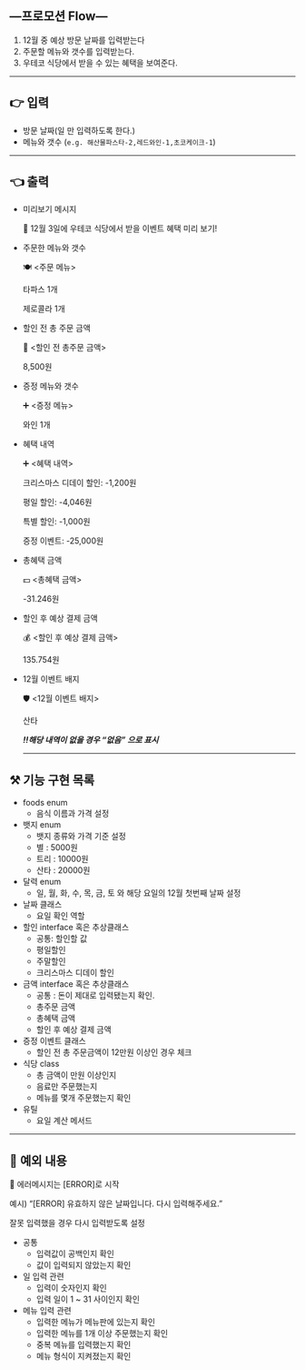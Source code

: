 ## —프로모션 Flow—

1. 12월 중 예상 방문 날짜를 입력받는다
2. 주문할 메뉴와 갯수를 입력받는다.
3. 우테코 식당에서 받을 수 있는 혜택을 보여준다.

---

## 👉 입력

- 방문 날짜(일 만 입력하도록 한다.)
- 메뉴와 갯수 (`e.g. 해산물파스타-2,레드와인-1,초코케이크-1`)

---

## 👈 출력

- 미리보기 메시지

    <aside>
    📅 12월 3일에 우테코 식당에서 받을 이벤트 혜택 미리 보기!

    </aside>

- 주문한 메뉴와 갯수

    <aside>
    🍽️ <주문 메뉴>

  타파스 1개

  제로콜라 1개

    </aside>

- 할인 전 총 주문 금액

    <aside>
    💸 <할인 전 총주문 금액>

  8,500원

    </aside>

- 증정 메뉴와 갯수

    <aside>
    ➕ <증정 메뉴>

  와인 1개

    </aside>

- 혜택 내역

    <aside>
    ➕ <혜택 내역>

  크리스마스 디데이 할인: -1,200원

  평일 할인: -4,046원

  특별 할인: -1,000원

  증정 이벤트: -25,000원

    </aside>

- 총혜택 금액

    <aside>
    💵 <총혜택 금액>

  -31.246원

    </aside>

- 할인 후 예상 결제 금액

    <aside>
    💰 <할인 후 예상 결제 금액>

  135.754원

    </aside>

- 12월 이벤트 배지

    <aside>
    🛡️ <12월 이벤트 배지>

  산타

    </aside>

  ***‼️해당 내역이 없을 경우 “없음” 으로 표시***
    
  ---


## ⚒️ 기능 구현 목록

- foods enum
    - 음식 이름과 가격 설정
- 뱃지 enum
    - 뱃지 종류와 가격 기준 설정
    - 별 : 5000원
    - 트리 : 10000원
    - 산타 : 20000원
- 달력 enum
    - 일, 월, 화, 수, 목, 금, 토 와 해당 요일의 12월 첫번째 날짜 설정
- 날짜 클래스
    - 요일 확인 역할
- 할인 interface 혹은 추상클래스
    - 공통: 할인할 값
    - 평일할인
    - 주말할인
    - 크리스마스 디데이 할인
- 금액 interface 혹은 추상클래스
    - 공통 : 돈이 제대로 입력됐는지 확인.
    - 총주문 금액
    - 총혜택 금액
    - 할인 후 예상 결제 금액
- 증정 이벤트 클래스
    - 할인 전 총 주문금액이 12만원 이상인 경우 체크
- 식당 class
    - 총 금액이 만원 이상인지
    - 음료만 주문했는지
    - 메뉴를 몇개 주문했는지 확인
- 유틸
    - 요일 계산 메서드

---

## 🚫 예외 내용

<aside>
📅 에러메시지는 [ERROR]로 시작

예시) “[ERROR] 유효하지 않은 날짜입니다. 다시 입력해주세요.”

잘못 입력했을 경우 다시 입력받도록 설정

</aside>

- 공통
    - 입력값이 공백인지 확인
    - 값이 입력되지 않았는지 확인
- 일 입력 관련
    - 입력이 숫자인지 확인
    - 입력 일이 1 ~ 31 사이인지 확인
- 메뉴 입력 관련
    - 입력한 메뉴가 메뉴판에 있는지 확인
    - 입력한 메뉴를 1개 이상 주문했는지 확인
    - 중복 메뉴를 입력했는지 확인
    - 메뉴 형식이 지켜졌는지 확인